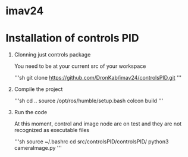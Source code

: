 # imav24

# Installation of controls PID

1. Clonning just controls package

    You need to be at your current src of your workspace

    '''sh
    git clone https://github.com/DronKab/imav24/controlsPID.git
    '''

2. Compile the project

    '''sh
    cd ..
    source /opt/ros/humble/setup.bash
    colcon build
    '''

3. Run the code
    
    At this moment, control and image node are on test and they are not recognized as executable files

    '''sh
    source ~/.bashrc
    cd src/controlsPID/controlsPID/
    python3 cameraImage.py
    '''